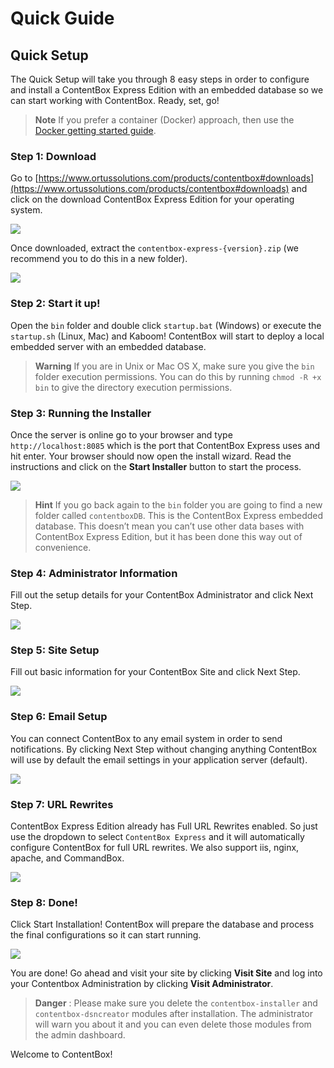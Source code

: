 # Quick Guide

## Quick Setup

The Quick Setup will take you through 8 easy steps in order to configure and install a ContentBox Express Edition with an embedded database so we can start working with ContentBox. Ready, set, go!

> **Note** If you prefer a container (Docker) approach, then use the [Docker getting started guide](installation/docker.md).

### Step 1: Download

Go to [https://www.ortussolutions.com/products/contentbox#downloads](https://www.ortussolutions.com/products/contentbox#downloads) and click on the download ContentBox Express Edition for your operating system.

![](../getting\_started/images/express\_download.png)

Once downloaded, extract the `contentbox-express-{version}.zip` (we recommend you to do this in a new folder).

![](../getting\_started/images/express\_structure.png)

### Step 2: Start it up!

Open the `bin` folder and double click `startup.bat` (Windows) or execute the `startup.sh` (Linux, Mac) and Kaboom! ContentBox will start to deploy a local embedded server with an embedded database.

> **Warning** If you are in Unix or Mac OS X, make sure you give the `bin` folder execution permissions. You can do this by running `chmod -R +x bin` to give the directory execution permissions.

### Step 3: Running the Installer

Once the server is online go to your browser and type `http://localhost:8085` which is the port that ContentBox Express uses and hit enter. Your browser should now open the install wizard. Read the instructions and click on the **Start Installer** button to start the process.

![](../getting\_started/images/installer\_step1.png)

> **Hint** If you go back again to the `bin` folder you are going to find a new folder called `contentboxDB`. This is the ContentBox Express embedded database. This doesn’t mean you can’t use other data bases with ContentBox Express Edition, but it has been done this way out of convenience.

### Step 4: Administrator Information

Fill out the setup details for your ContentBox Administrator and click Next Step.

![](../getting\_started/images/installer\_step2.png)

### Step 5: Site Setup

Fill out basic information for your ContentBox Site and click Next Step.

![](../getting\_started/images/installer\_step3.png)

### Step 6: Email Setup

You can connect ContentBox to any email system in order to send notifications. By clicking Next Step without changing anything ContentBox will use by default the email settings in your application server (default).

![](../getting\_started/images/installer\_step4.png)

### Step 7: URL Rewrites

ContentBox Express Edition already has Full URL Rewrites enabled. So just use the dropdown to select `ContentBox Express` and it will automatically configure ContentBox for full URL rewrites. We also support iis, nginx, apache, and CommandBox.

![](../getting\_started/images/installer\_step5.png)

### Step 8: Done!

Click Start Installation! ContentBox will prepare the database and process the final configurations so it can start running.

![](../getting\_started/images/installer\_done.png)

You are done! Go ahead and visit your site by clicking **Visit Site** and log into your Contentbox Administration by clicking **Visit Administrator**.

> **Danger** : Please make sure you delete the `contentbox-installer` and `contentbox-dsncreator` modules after installation. The administrator will warn you about it and you can even delete those modules from the admin dashboard.

Welcome to ContentBox!
